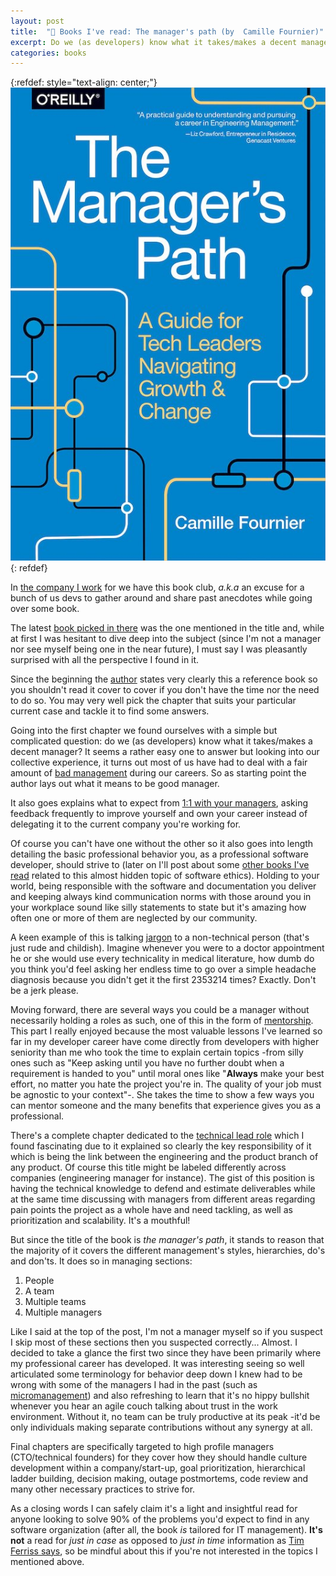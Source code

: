 ```yaml
---
layout: post
title:  "📖 Books I've read: The manager's path (by  Camille Fournier)"
excerpt: Do we (as developers) know what it takes/makes a decent manager? It seems a rather easy one to answer but looking into our collective experience, it turns out most of us have had to deal with a fair amount of bad management during our careers.
categories: books
---
```


[micro]: https://www.investopedia.com/terms/m/micro-manager.asp
[ferriss]: https://tim.blog/2018/01/04/how-to-handle-information-overwhelm-and-social-media/
[peya]: https://medium.com/latam-list/pedidosya-launches-online-supermarket-8641581dc879
[manager]: https://amzn.to/3durZVN
[author]: https://www.oreilly.com/people/camille-fournier/
[jargon]: https://www.business.com/articles/cut-the-code-why-speaking-in-technical-jargon-is-not-making-you-look-smarter/
[1_1]: https://www.radicalcandor.com/effective-one-on-ones/
[badManager]: https://www.forbes.com/sites/theyec/2018/09/25/12-traits-bad-bosses-have-in-common/#292608dc6266
[read]: https://www.goodreads.com/review/list/95758480-mauricio-chirino?ref=nav_mybooks&shelf=read
[tl]: http://www.engineeringladders.com/TechLead-EngineeringManager.html
[mentorship]: https://www.cio.com/article/2388824/how-it-mentors-can-help-advance-your-tech-career.html

{:refdef: style="text-align: center;"}
![bookCover](/assets/books/managerPath.jpg)
{: refdef}

In [the company I work][peya] for we have this book club, *a.k.a* an excuse for a bunch of us devs to gather around and share past anecdotes while going over some book. 

The latest [book picked in there][manager] was the one mentioned in the title and, while at first I was hesitant to dive deep into the subject (since I'm not a manager nor see myself being one in the near future), I must say I was pleasantly surprised with all the perspective I found in it.

Since the beginning the [author][author] states very clearly this a reference book so you shouldn't read it cover to cover if you don't have the time nor the need to do so. You may very well pick the chapter that suits your particular current case and tackle it to find some answers.

Going into the first chapter we found ourselves with a simple but complicated question: do we (as developers) know what it takes/makes a decent manager? It seems a rather easy one to answer but looking into our collective experience, it turns out most of us have had to deal with a fair amount of [bad management][badManager] during our careers. So as starting point the author lays out what it means to be good manager. 

It also goes explains what to expect from [1:1 with your managers][1_1], asking feedback frequently to improve yourself and own your career instead of delegating it to the current company you're working for.

Of course you can't have one without the other so it also goes into length detailing the basic professional behavior you, as a professional software developer, should strive to (later on I'll post about some [other books I've read][read] related to this almost hidden topic of software ethics). Holding to your world, being responsible with the software and documentation you deliver and keeping always kind communication norms with those around you in your workplace sound like silly statements to state but it's amazing how often one or more of them are neglected by our community. 

A keen example of this is talking [jargon][jargon] to a non-technical person (that's just rude and childish). Imagine whenever you were to a doctor appointment he or she would use every technicality in medical literature, how dumb do you think you'd feel asking her endless time to go over a simple headache diagnosis because you didn't get it the first 2353214 times? Exactly. Don't be a jerk please.

Moving forward, there are several ways you could be a manager without necessarily holding a roles as such, one of this in the form of [mentorship][mentorship]. This part I really enjoyed because the most valuable lessons I've learned so far in my developer career have come directly from developers with higher seniority than me who took the time to explain certain topics -from silly ones such as "Keep asking until you have no further doubt when a requirement is handed to you" until moral ones like "**Always** make your best effort, no matter you hate the project you're in. The quality of your job must be agnostic to your context"-. She takes the time to show a few ways you can mentor someone and the many benefits that experience gives you as a professional. 

There's a complete chapter dedicated to the [technical lead role][tl] which I found fascinating due to it explained so clearly the key responsibility of it which is being the link between the engineering and the product branch of any product. Of course this title might be labeled differently across companies (engineering manager for instance). The gist of this
position is having the technical knowledge to defend and estimate deliverables while at the same time discussing with managers from different areas regarding pain points the project as a whole have and need tackling, as well as prioritization and scalability. It's a mouthful!

But since the title of the book is *the manager's path*, it stands to reason that the majority of it covers the different management's styles, hierarchies, do's and don'ts. It does so in managing sections:

1. People
2. A team
3. Multiple teams
4. Multiple managers 

Like I said at the top of the post, I'm not a manager myself so if you suspect I skip most of these sections then you suspected correctly... Almost. I decided to take a glance the first two since they have been primarily where my professional career has developed. It was interesting seeing so well articulated some terminology for behavior deep down I knew had to be wrong with some of the managers I had in the past (such as [micromanagement][micro]) and also refreshing to learn that it's no hippy bullshit whenever you hear an agile couch talking about trust in the work environment. Without it, no team can be truly productive at its peak -it'd be only individuals making separate contributions without any synergy at all. 

Final chapters are specifically targeted to high profile managers (CTO/technical founders) for they cover how they should handle culture development within a company/start-up, goal prioritization, hierarchical ladder building, decision making, outage postmortems, code review and many other necessary practices to strive for.

As a closing words I can safely claim it's a light and insightful read for anyone looking to solve 90% of the problems you'd expect to find in any software organization (after all, the book *is* tailored for IT management). **It's not** a read for *just in case* as opposed to *just in time* information as [Tim Ferriss says][ferriss], so be mindful about this if you're not interested in the topics I mentioned above.

